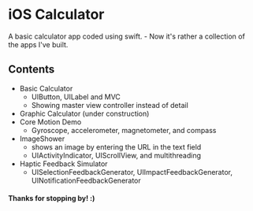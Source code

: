 # iOS Calculator
A basic calculator app coded using swift. - Now it's rather a collection of the apps I've built.

## Contents
* Basic Calculator
    * UIButton, UILabel and MVC
    * Showing master view controller instead of detail
* Graphic Calculator (under construction)
* Core Motion Demo
    * Gyroscope, accelerometer, magnetometer, and compass
* ImageShower
    * shows an image by entering the URL in the text field
    * UIActivityIndicator, UIScrollView, and multithreading
* Haptic Feedback Simulator
    * UISelectionFeedbackGenerator, UIImpactFeedbackGenerator, UINotificationFeedbackGenerator


#### Thanks for stopping by! :)
